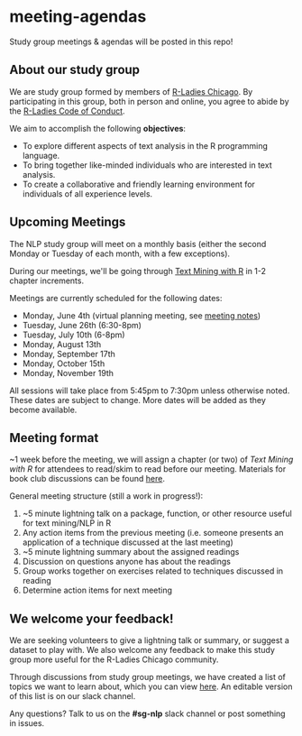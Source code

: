 # meeting-agendas
Study group meetings &amp; agendas will be posted in this repo!   
  
   
## About our study group  
  
We are study group formed by members of [R-Ladies Chicago](https://www.meetup.com/rladies-chicago). By participating in this group, both in person and online, you agree to abide by the [R-Ladies Code of Conduct](https://rladies.org/code-of-conduct/).      
  
We aim to accomplish the following **objectives**:  
  
* To explore different aspects of text analysis in the R programming language.   
* To bring together like-minded individuals who are interested in text analysis.  
* To create a collaborative and friendly learning environment for individuals of all experience levels.    
  
  
## Upcoming Meetings  
  
The NLP study group will meet on a monthly basis (either the second Monday or Tuesday of each month, with a few exceptions).  
  
During our meetings, we'll be going through [Text Mining with R](https://www.tidytextmining.com/) in 1-2 chapter increments.  
  
Meetings are currently scheduled for the following dates:  
  
* Monday, June 4th (virtual planning meeting, see [meeting notes](https://docs.google.com/document/d/1531CUb2xZ1XQsNsYPBOCnlCAKBJkyxXdqyO_TFdDP14/edit?usp=sharing))
* Tuesday, June 26th (6:30-8pm) 
* Tuesday, July 10th (6-8pm)    
* Monday, August 13th  
* Monday, September 17th   
* Monday, October 15th  
* Monday, November 19th  
  
All sessions will take place from 5:45pm to 7:30pm unless otherwise noted. These dates are subject to change. More dates will be added as they become available.  
  
  
## Meeting format  
  
~1 week before the meeting, we will assign a chapter (or two) of *Text Mining with R* for attendees to read/skim to read before our meeting. Materials for book club discussions can be found [here](https://github.com/rladies-nlp/tidytext_bookclub).    
  
General meeting structure (still a work in progress!):  
  
1. ~5 minute lightning talk on a package, function, or other resource useful for text mining/NLP in R  
2. Any action items from the previous meeting (i.e. someone presents an application of a technique discussed at the last meeting)  
3. ~5 minute lightning summary about the assigned readings   
4. Discussion on questions anyone has about the readings  
5. Group works together on exercises related to techniques discussed in reading  
6. Determine action items for next meeting   
  
  
## We welcome your feedback!  
  
We are seeking volunteers to give a lightning talk or summary, or suggest a dataset to play with. We also welcome any feedback to make this study group more useful for the R-Ladies Chicago community.    
  
Through discussions from study group meetings, we have created a list of topics we want to learn about, which you can view [here](https://docs.google.com/document/d/1DeDto8JnjWWJ5aLKDsNf7SXA4CGEaM-CtsMV2eYkPBo/edit?usp=sharing). An editable version of this list is on our slack channel.   
    
Any questions? Talk to us on the **#sg-nlp** slack channel or post something in issues.  
 
